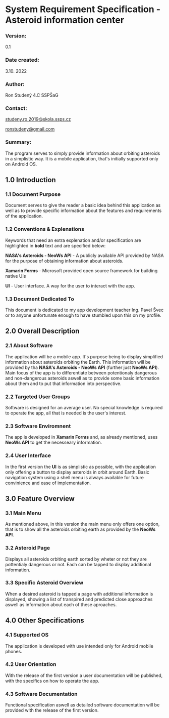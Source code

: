 # System Requirement Specification - Asteroid information center
### Version:
0.1
### Date created:
3.10. 2022
### Author:
Ron Studený 4.C SSPŠaG
### Contact:
studeny.ro.2019@skola.ssps.cz

ronstudeny@gmail.com

### Summary:
The program serves to simply provide information about orbiting asteroids in a simplistic way. It is a mobile application, that's initially supported only on Android OS.
## 1.0 Introduction
### 1.1 Document Purpose
Document serves to give the reader a basic idea behind this application as well as to provide specific information about the features and requirements of the application.
### 1.2 Conventions & Explenations
Keywords that need an extra explenation and/or specification are highlighted in **bold** text and are specified below:

**NASA's Asteroids - NeoWs API** - A publicly available API provided by NASA for the purpose of obtaining information about asteroids.

**Xamarin Forms** - Microsoft provided open source framework for building native UIs

**UI** - User interface. A way for the user to interact with the app.

### 1.3 Document Dedicated To
This document is dedicated to my app development teacher Ing. Pavel Švec or to anyone unfortunate enough to have stumbled upon this on my profile.

## 2.0 Overall Description
### 2.1 About Software 
The application will be a mobile app. It's purpose being to display simplified information about asteroids orbiting the Earth. This information will be provided by tha **NASA's Asteroids - NeoWs API** (further just **NeoWs API**). Main focus of the app is to differentiate between potentionaly dangerous and non-dangerous asteroids aswell as to provide some basic information about them and to put that information into perspective. 
### 2.2 Targeted User Groups
Software is designed for an average user. No special knowledge is required to operate the app, all that is needed is the user's interest. 
### 2.3 Software Enviromnent
The app is developed in **Xamarin Forms** and, as already mentioned, uses **NeoWs API** to get the necesseary information.   
### 2.4 User Interface
In the first version the **UI** is as simplistic as possible, with the application only offering a button to display asteroids in orbit around Earth. Basic navigation system using a shell menu is always available for future convinience and ease of implementation.

## 3.0 Feature Overview
### 3.1 Main Menu
As mentioned above, in this version the main menu only offers one option, that is to show all the asteroids orbiting earth as provided by the **NeoWs API**.
### 3.2 Asteroid Page
Displays all asteroids orbiting earth sorted by wheter or not they are pottentialy dangerous or not. Each can be tapped to display additional information.
### 3.3 Specific Asteroid Overview
When a desired asteroid is tapped a page with additional information is displayed, showing a list of transpired and predicted close approaches aswell as information about each of these aproaches.

## 4.0 Other Specifications
### 4.1 Supported OS
The application is developed with use intended only for Android mobile phones.
### 4.2 User Orientation
With the release of the first version a user documentation will be published, with the specifics on how to operate the app.
### 4.3 Software Documentation
Functional specification aswell as detailed software documentation will be provided with the release of the first version.
